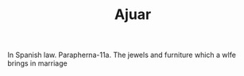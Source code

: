 ---
title: Ajuar
letter: A
permalink: "/definitions/ajuar.html"
body: In Spanish law. Parapherna-11a. The jewels and furniture which a wlfe brings
  in marriage
published_at: '2018-07-07'
source: Black's Law Dictionary
layout: post
---